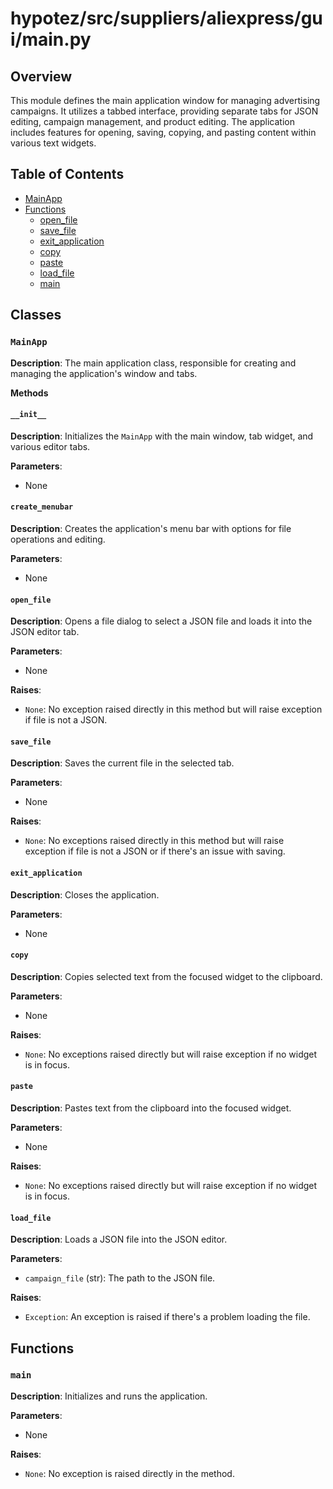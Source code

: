 # hypotez/src/suppliers/aliexpress/gui/main.py

## Overview

This module defines the main application window for managing advertising campaigns. It utilizes a tabbed interface, providing separate tabs for JSON editing, campaign management, and product editing.  The application includes features for opening, saving, copying, and pasting content within various text widgets.

## Table of Contents

* [MainApp](#mainapp)
* [Functions](#functions)
    * [open_file](#open_file)
    * [save_file](#save_file)
    * [exit_application](#exit_application)
    * [copy](#copy)
    * [paste](#paste)
    * [load_file](#load_file)
    * [main](#main)



## Classes

### `MainApp`

**Description**: The main application class, responsible for creating and managing the application's window and tabs.

**Methods**

#### `__init__`

**Description**: Initializes the `MainApp` with the main window, tab widget, and various editor tabs.

**Parameters**:
- None


#### `create_menubar`

**Description**: Creates the application's menu bar with options for file operations and editing.

**Parameters**:
- None


#### `open_file`

**Description**: Opens a file dialog to select a JSON file and loads it into the JSON editor tab.

**Parameters**:
- None


**Raises**:
-  `None`: No exception raised directly in this method but will raise exception if file is not a JSON.


#### `save_file`

**Description**: Saves the current file in the selected tab.

**Parameters**:
- None


**Raises**:
-  `None`: No exceptions raised directly in this method but will raise exception if file is not a JSON or if there's an issue with saving.



#### `exit_application`

**Description**: Closes the application.

**Parameters**:
- None


#### `copy`

**Description**: Copies selected text from the focused widget to the clipboard.

**Parameters**:
- None


**Raises**:
- `None`: No exceptions raised directly but will raise exception if no widget is in focus.


#### `paste`

**Description**: Pastes text from the clipboard into the focused widget.

**Parameters**:
- None


**Raises**:
- `None`: No exceptions raised directly but will raise exception if no widget is in focus.



#### `load_file`

**Description**: Loads a JSON file into the JSON editor.

**Parameters**:
  - `campaign_file` (str): The path to the JSON file.

**Raises**:
- `Exception`:  An exception is raised if there's a problem loading the file.


## Functions

### `main`

**Description**: Initializes and runs the application.

**Parameters**:
- None


**Raises**:
- `None`: No exception is raised directly in the method.